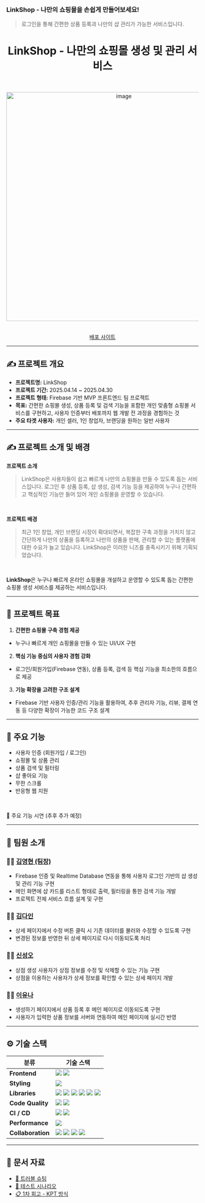### LinkShop - 나만의 쇼핑몰을 손쉽게 만들어보세요!

> 로그인을 통해 간편한 상품 등록과 나만의 샵 관리가 가능한 서비스입니다.

<div align="center">
  <h1>LinkShop - 나만의 쇼핑몰 생성 및 관리 서비스</h1>
  
</div>

<br/>

<p align="center">
  <img src="https://github.com/user-attachments/assets/77741174-2507-42b4-86d5-d13687fac866" alt="image" width="600"/>
</p>

<br/>

<div align="center">
  <a href="https://react-linkshop.vercel.app/">배포 사이트</a>
</div>

---

## ✍️ 프로젝트 개요

- **프로젝트명:** LinkShop
- **프로젝트 기간:** 2025.04.14 ~ 2025.04.30
- **프로젝트 형태:** Firebase 기반 MVP 프론트엔드 팀 프로젝트
- **목표:** 간편한 쇼핑몰 생성, 상품 등록 및 검색 기능을 포함한 개인 맞춤형 쇼핑몰 서비스를 구현하고, 사용자 인증부터 배포까지 웹 개발 전 과정을 경험하는 것
- **주요 타겟 사용자:** 개인 셀러, 1인 창업자, 브랜딩을 원하는 일반 사용자

---

## ✍️ 프로젝트 소개 및 배경

**프로젝트 소개**

> LinkShop은 사용자들이 쉽고 빠르게 나만의 쇼핑몰을 만들 수 있도록 돕는 서비스입니다. 로그인 후 상품 등록, 샵 생성, 검색 기능 등을 제공하여 누구나 간편하고 핵심적인 기능만 들어 있어 개인 쇼핑몰을 운영할 수 있습니다.

<br />

**프로젝트 배경**

> 최근 1인 창업, 개인 브랜딩 시장이 확대되면서, 복잡한 구축 과정을 거치지 않고 간단하게 나만의 상품을 등록하고 나만의 상품을 판매, 관리할 수 있는 플랫폼에 대한 수요가 늘고 있습니다.
> LinkShop은 이러한 니즈를 충족시키기 위해 기획되었습니다.

<br>

**LinkShop**은 누구나 빠르게 온라인 쇼핑몰을 개설하고 운영할 수 있도록 돕는 간편한 쇼핑몰 생성 서비스를 제공하는 서비스입니다.

---

## 🚀 프로젝트 목표

1. **간편한 쇼핑몰 구축 경험 제공**

- 누구나 빠르게 개인 쇼핑몰을 만들 수 있는 UI/UX 구현

2. **핵심 기능 중심의 사용자 경험 강화**

- 로그인/회원가입(Firebase 연동), 상품 등록, 검색 등 핵심 기능을 최소한의 흐름으로 제공

3. **기능 확장을 고려한 구조 설계**

- Firebase 기반 사용자 인증/관리 기능을 활용하여, 추후 관리자 기능, 리뷰, 결제 연동 등 다양한 확장이 가능한 코드 구조 설계

---

## 📌 주요 기능

- 사용자 인증 (회원가입 / 로그인)
- 쇼핑몰 및 상품 관리
- 상품 검색 및 필터링
- 샵 좋아요 기능
- 무한 스크롤
- 반응형 웹 지원

<br />

📸 주요 기능 시연 (추후 추가 예정)

---

## 👥 팀원 소개

### 🧑‍💻 [김영현 (팀장)](https://github.com/hyunbara)

- Firebase 인증 및 Realtime Database 연동을 통해 사용자 로그인 기반의 샵 생성 및 관리 기능 구현
- 메인 화면에 샵 카드를 리스트 형태로 출력, 필터링을 통한 검색 기능 개발
- 프로젝트 전체 서비스 흐름 설계 및 구현

### 👩‍💻 [김다인](https://github.com/dain823)

- 상세 페이지에서 수정 버튼 클릭 시 기존 데이터를 불러와 수정할 수 있도록 구현
- 변경된 정보를 반영한 뒤 상세 페이지로 다시 이동되도록 처리

### 👨‍💻 [신성오](https://github.com/seong5)

- 상점 생성 사용자가 상점 정보를 수정 및 삭제할 수 있는 기능 구현
- 상점을 이용하는 사용자가 상세 정보를 확인할 수 있는 상세 페이지 개발

### 👩‍💻 [이유나](https://github.com/leeyouna21)

- 생성하기 페이지에서 상품 등록 후 메인 페이지로 이동되도록 구현
- 사용자가 입력한 상품 정보를 서버와 연동하여 메인 페이지에 실시간 반영

---

## ⚙️ 기술 스택

<table>
  <thead>
    <tr>
      <th>분류</th>
      <th>기술 스택</th>
    </tr>
  </thead>
  <tbody>
    <tr>
      <td><strong>Frontend</strong></td>
      <td>
        <img src="https://img.shields.io/badge/React-61DAFB?style=flat&logo=react&logoColor=white"/>
        <img src="https://img.shields.io/badge/Vite-646CFF?style=flat&logo=vite&logoColor=white"/>
      </td>
    </tr>
    <tr>
      <td><strong>Styling</strong></td>
      <td>
        <img src="https://img.shields.io/badge/Sass-CC6699?style=flat&logo=sass&logoColor=white"/>
      </td>
    </tr>
    <tr>
      <td><strong>Libraries</strong></td>
      <td>
        <img src="https://img.shields.io/badge/Axios-5A29E4?style=flat&logo=axios&logoColor=white"/>
        <img src="https://img.shields.io/badge/React Router-CA4245?style=flat&logo=reactrouter&logoColor=white"/>
        <img src="https://img.shields.io/badge/Firebase-FFCA28?style=flat&logo=firebase&logoColor=black"/>
        <img src="https://img.shields.io/badge/UUID-006400?style=flat&logo=github&logoColor=white"/>
        <img src="https://img.shields.io/badge/Husky-29ABE2?style=flat&logo=github&logoColor=white"/>
        <img src="https://img.shields.io/badge/lint--staged-3E4E88?style=flat&logo=github&logoColor=white"/>
      </td>
    </tr>
    <tr>
      <td><strong>Code Quality</strong></td>
      <td>
        <img src="https://img.shields.io/badge/ESLint-4B32C3?style=flat&logo=eslint&logoColor=white"/>
        <img src="https://img.shields.io/badge/Prettier-F7B93E?style=flat&logo=prettier&logoColor=white"/>
      </td>
    </tr>
    <tr>
      <td><strong>CI / CD</strong></td>
      <td>
        <img src="https://img.shields.io/badge/GitHub Actions-2088FF?style=flat&logo=githubactions&logoColor=white"/>
        <img src="https://img.shields.io/badge/Vercel-000000?style=flat&logo=vercel&logoColor=white"/>
      </td>
    </tr>
    <tr>
      <td><strong>Performance</strong></td>
      <td>
        <img src="https://img.shields.io/badge/Lighthouse CI-F44B21?style=flat&logo=lighthouse&logoColor=white"/>
      </td>
    </tr>
    <tr>
      <td><strong>Collaboration</strong></td>
      <td>
        <img src="https://img.shields.io/badge/GitHub-181717?style=flat&logo=github&logoColor=white"/>
        <img src="https://img.shields.io/badge/Notion-000000?style=flat&logo=notion&logoColor=white"/>
        <img src="https://img.shields.io/badge/Figma-F24E1E?style=flat&logo=figma&logoColor=white"/>
        <img src="https://img.shields.io/badge/Discord-5865F2?style=flat&logo=discord&logoColor=white"/>
      </td>
    </tr>
  </tbody>
</table>

---

## 📂 문서 자료

- [🧠 트러블 슈팅](./docs/trouble-shooting.md)
- [🧪 테스트 시나리오](./docs/test-scenarios.md)
- [📋 1차 회고 - KPT 방식](./docs/retrospective-kpt.md)
